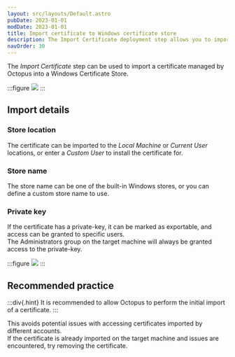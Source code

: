 ```yaml
---
layout: src/layouts/Default.astro
pubDate: 2023-01-01
modDate: 2023-01-01
title: Import certificate to Windows certificate store
description: The Import Certificate deployment step allows you to import a certificate managed by Octopus into one of the Windows Certificate Stores as part of a deployment process
navOrder: 30
---
```


The *Import Certificate* step can be used to import a certificate managed by Octopus into a Windows Certificate Store.

:::figure
![](/docs/deployments/certificates/images/import-certificate-step-select.png)
:::

## Import details

### Store location
The certificate can be imported to the *Local Machine* or *Current User* locations, or enter a *Custom User* to install the certificate for.

### Store name
The store name can be one of the built-in Windows stores, or you can define a custom store name to use.

### Private key
If the certificate has a private-key, it can be marked as exportable, and access can be granted to specific users.   
The Administrators group on the target machine will always be granted access to the private-key.

:::figure
![](/docs/deployments/certificates/images/import-certificate-step-edit.png)
:::

## Recommended practice

:::div{.hint}
It is recommended to allow Octopus to perform the initial import of a certificate.
:::

This avoids potential issues with accessing certificates imported by different accounts.      
If the certificate is already imported on the target machine and issues are encountered, try removing the certificate.    
